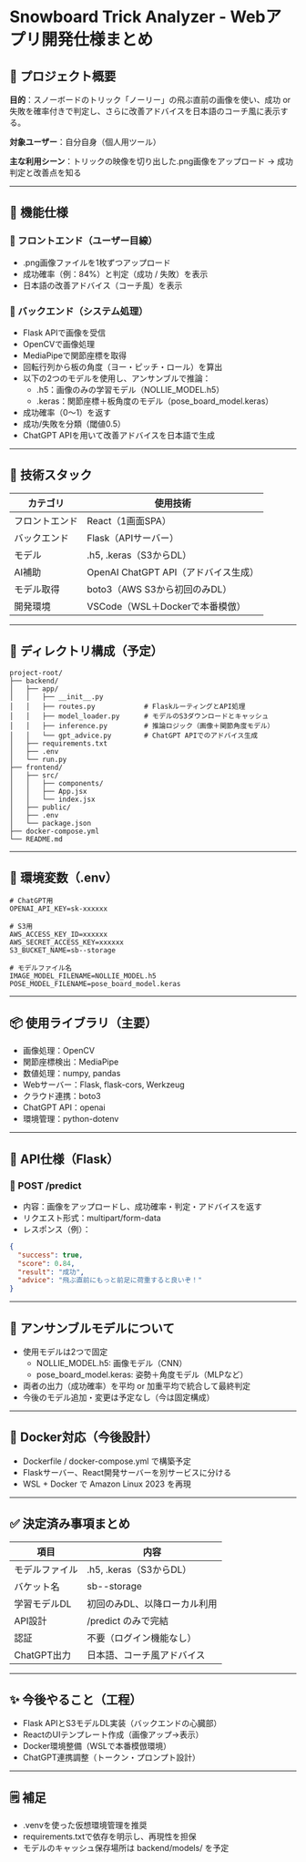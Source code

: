 # Snowboard Trick Analyzer - Webアプリ開発仕様まとめ

## 📌 プロジェクト概要
**目的**：スノーボードのトリック「ノーリー」の飛ぶ直前の画像を使い、成功 or 失敗を確率付きで判定し、さらに改善アドバイスを日本語のコーチ風に表示する。

**対象ユーザー**：自分自身（個人用ツール）

**主な利用シーン**：トリックの映像を切り出した.png画像をアップロード → 成功判定と改善点を知る

---

## 🧠 機能仕様

### 🔹 フロントエンド（ユーザー目線）
- .png画像ファイルを1枚ずつアップロード
- 成功確率（例：84%）と判定（成功 / 失敗）を表示
- 日本語の改善アドバイス（コーチ風）を表示

### 🔹 バックエンド（システム処理）
- Flask APIで画像を受信
- OpenCVで画像処理
- MediaPipeで関節座標を取得
- 回転行列から板の角度（ヨー・ピッチ・ロール）を算出
- 以下の2つのモデルを使用し、アンサンブルで推論：
    - .h5：画像のみの学習モデル（NOLLIE_MODEL.h5）
    - .keras：関節座標＋板角度のモデル（pose_board_model.keras）
- 成功確率（0～1）を返す
- 成功/失敗を分類（閾値0.5）
- ChatGPT APIを用いて改善アドバイスを日本語で生成

---

## 🧰 技術スタック
| カテゴリ         | 使用技術                                   |
|------------------|--------------------------------------------|
| フロントエンド   | React（1画面SPA）                         |
| バックエンド     | Flask（APIサーバー）                       |
| モデル           | .h5, .keras（S3からDL）                    |
| AI補助           | OpenAI ChatGPT API（アドバイス生成）        |
| モデル取得       | boto3（AWS S3から初回のみDL）              |
| 開発環境         | VSCode（WSL＋Dockerで本番模倣）            |

---

## 📁 ディレクトリ構成（予定）
```
project-root/
├── backend/
│   ├── app/
│   │   ├── __init__.py
│   │   ├── routes.py            # FlaskルーティングとAPI処理
│   │   ├── model_loader.py      # モデルのS3ダウンロードとキャッシュ
│   │   ├── inference.py         # 推論ロジック（画像＋関節角度モデル）
│   │   └── gpt_advice.py        # ChatGPT APIでのアドバイス生成
│   ├── requirements.txt
│   ├── .env
│   └── run.py
├── frontend/
│   ├── src/
│   │   ├── components/
│   │   ├── App.jsx
│   │   └── index.jsx
│   ├── public/
│   ├── .env
│   └── package.json
├── docker-compose.yml
└── README.md
```

---

## 🔐 環境変数（.env）
```env
# ChatGPT用
OPENAI_API_KEY=sk-xxxxxx

# S3用
AWS_ACCESS_KEY_ID=xxxxxx
AWS_SECRET_ACCESS_KEY=xxxxxx
S3_BUCKET_NAME=sb--storage

# モデルファイル名
IMAGE_MODEL_FILENAME=NOLLIE_MODEL.h5
POSE_MODEL_FILENAME=pose_board_model.keras
```

---

## 📦 使用ライブラリ（主要）
- 画像処理：OpenCV
- 関節座標検出：MediaPipe
- 数値処理：numpy, pandas
- Webサーバー：Flask, flask-cors, Werkzeug
- クラウド連携：boto3
- ChatGPT API：openai
- 環境管理：python-dotenv

---

## 🧪 API仕様（Flask）
### 🔸 POST /predict
- 内容：画像をアップロードし、成功確率・判定・アドバイスを返す
- リクエスト形式：multipart/form-data
- レスポンス（例）：
```json
{
  "success": true,
  "score": 0.84,
  "result": "成功",
  "advice": "飛ぶ直前にもっと前足に荷重すると良いぞ！"
}
```

---

## 🧊 アンサンブルモデルについて
- 使用モデルは2つで固定
    - NOLLIE_MODEL.h5: 画像モデル（CNN）
    - pose_board_model.keras: 姿勢＋角度モデル（MLPなど）
- 両者の出力（成功確率）を平均 or 加重平均で統合して最終判定
- 今後のモデル追加・変更は予定なし（今は固定構成）

---

## 🐳 Docker対応（今後設計）
- Dockerfile / docker-compose.yml で構築予定
- Flaskサーバー、React開発サーバーを別サービスに分ける
- WSL + Docker で Amazon Linux 2023 を再現

---

## ✅ 決定済み事項まとめ
| 項目           | 内容                                   |
|----------------|----------------------------------------|
| モデルファイル | .h5, .keras（S3からDL）                |
| バケット名     | sb--storage                            |
| 学習モデルDL   | 初回のみDL、以降ローカル利用           |
| API設計        | /predict のみで完結                    |
| 認証           | 不要（ログイン機能なし）               |
| ChatGPT出力    | 日本語、コーチ風アドバイス             |

---

## ✨ 今後やること（工程）
- Flask APIとS3モデルDL実装（バックエンドの心臓部）
- ReactのUIテンプレート作成（画像アップ→表示）
- Docker環境整備（WSLで本番模倣環境）
- ChatGPT連携調整（トークン・プロンプト設計）

---

## 🗒️ 補足
- .venvを使った仮想環境管理を推奨
- requirements.txtで依存を明示し、再現性を担保
- モデルのキャッシュ保存場所は backend/models/ を予定
